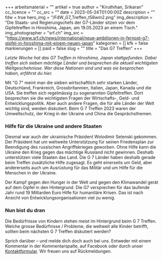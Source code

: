 +++
arbeitsmaterial = ""
artikel = true
author = "Kiruthihan, Srikaran"
cc_licence = ""
cc_src = ""
date = 2023-05-24T01:00:00Z
description = ""
fdw = true
hero_img = "/FdW_G7_Treffen_t58wm2.png"
img_description = "Die Staats- und Regierungschefs der G7-Länder sitzen vor dem Gipfeltreffen in Hiroshima, Japan, am 19.05.2023 an einem Tisch."
img_photographer = "srf.ch"
img_src = "https://www.srf.ch/news/international/neue-ambitionen-in-fernost-g7-gipfel-in-hiroshima-mit-einem-neuen-japan"
kategorien = []
kfk = false
markierungen = []
paid = false
slug = ""
title = "Das G7 Treffen"
+++

_Letzte Woche hat das G7 Treffen in Hiroshima, Japan stattgefunden. Dabei treffen sich sieben mächtige Länder und besprechen die aktuell wichtigsten Weltgeschehnisse. Wer diese Nationen sind und was sie besprochen haben, erfährst du hier._

Mit "G 7" meint man die sieben wirtschaftlich sehr starken Länder, Deutschland, Frankreich, Grossbritannien, Italien, Japan, Kanada und die USA. Sie treffen sich regelmässig zu sogenannten Gipfeltreffen. Dort besprechen sie die wichtigsten Fragen der Wirtschafts-, Geld- und Entwicklungspolitik. Aber auch andere Fragen, die für alle Länder der Welt wichtig sind, werden diskutiert. Beim G 7 Treffen 2023 waren der Umweltschutz, der Krieg in der Ukraine und China die Gesprächsthemen.

### Hilfe für die Ukraine und andere Staaten

Diesmal war auch der ukrainische Präsident Wolodimir Selenski gekommen. Der Präsident hat um weltweite Unterstützung für seinen Friedensplan zur Beendigung des russischen Angriffskrieges geworben. Ohne Hilfe kann die Ukraine den Krieg gegen das mächtige Russland nicht gewinnen. Deshalb unterstützen viele Staaten das Land. Die G 7 Länder haben deshalb gerade beim Treffen zusätzliche Hilfe zugesagt. Es geht einerseits um Geld, aber andererseits auch um Ausrüstung für das Militär und um Hilfe für die Menschen in der Ukraine.

Der Kampf gegen den Hunger in der Welt und gegen den Klimawandel gerät auf dem Gipfel in den Hintergrund. Die G7 versprechen für das laufende Jahr rund 19 Milliarden Euro Hilfe für humanitäre Krisen. Das ist nach Ansicht von Entwicklungsorganisationen viel zu wenig.

### Nun bist du dran

Die Bedürfnisse von Kindern stehen meist im Hintergrund beim G 7 Treffen. Welche grosse Bedürfnisse / Probleme, die weltweit alle Kinder betrifft, sollten beim nächsten G 7 Treffen diskutiert werden?

Sprich darüber – und melde dich doch auch bei uns. Entweder mit einem Kommentar in der Kommentarspalte, auf Facebook oder durch unser [Kontaktformular](https://www.chinderzytig.ch/kontakt/). Wir freuen uns auf Rückmeldungen.
